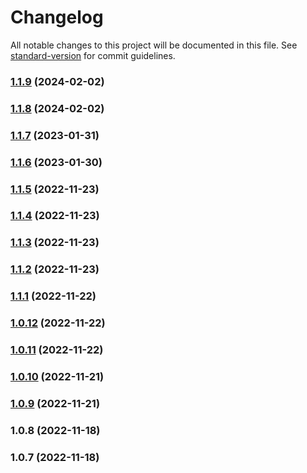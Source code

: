 # Changelog

All notable changes to this project will be documented in this file. See [standard-version](https://github.com/conventional-changelog/standard-version) for commit guidelines.

### [1.1.9](https://github.com/fenwikk/skola24/compare/v1.1.8...v1.1.9) (2024-02-02)

### [1.1.8](https://github.com/fenwikk/skola24/compare/v1.1.7...v1.1.8) (2024-02-02)

### [1.1.7](https://github.com/fenwikk/skola24/compare/v1.1.6...v1.1.7) (2023-01-31)

### [1.1.6](https://github.com/fenwikk/skola24/compare/v1.1.5...v1.1.6) (2023-01-30)

### [1.1.5](https://github.com/fenwikk/skola24/compare/v1.1.4...v1.1.5) (2022-11-23)

### [1.1.4](https://github.com/fenwikk/skola24/compare/v1.1.3...v1.1.4) (2022-11-23)

### [1.1.3](https://github.com/fenwikk/skola24/compare/v1.1.2...v1.1.3) (2022-11-23)

### [1.1.2](https://github.com/fenwikk/skola24/compare/v1.1.1...v1.1.2) (2022-11-23)

### [1.1.1](https://github.com/fenwikk/skola24/compare/v1.0.12...v1.1.1) (2022-11-22)

### [1.0.12](https://github.com/fenwikk/skola24/compare/v1.0.11...v1.0.12) (2022-11-22)

### [1.0.11](https://github.com/fenwikk/skola24/compare/v1.0.10...v1.0.11) (2022-11-22)

### [1.0.10](https://github.com/fenwikk/skola24/compare/v1.0.9...v1.0.10) (2022-11-21)

### [1.0.9](https://github.com/fenwikk/skola24/compare/v1.0.8...v1.0.9) (2022-11-21)

### 1.0.8 (2022-11-18)

### 1.0.7 (2022-11-18)
